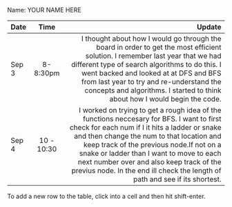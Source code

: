 Name: YOUR NAME HERE

| Date  |    Time    |                                                                                                                                                                                                                                                                                                                                                                                                        Update |
|:------|:----------:|--------------------------------------------------------------------------------------------------------------------------------------------------------------------------------------------------------------------------------------------------------------------------------------------------------------------------------------------------------------------------------------------------------------:|
| Sep 3 |  8-8:30pm  |                                                           I thought about how I would go through the board in order to get the most efficient solution. I remember last year that we had different type of search algorithms to do this. I went backed and looked at at DFS and BFS from last year to try and re-understand the concepts and algorithms. I started to think about how I would begin the code. |
| Sep 4 | 10 - 10:30 | I worked on trying to get a rough idea of the functions neccesary for BFS. I want to first check for each num if I it hits a ladder or snake and then change the num to that location and keep track of the previous node.If not on a snake or ladder than I want to move to each next number over and also keep track of the previus node. In the end ill check the length of path and see if its shortest.  |


To add a new row to the table, click into a cell and then hit shift-enter.